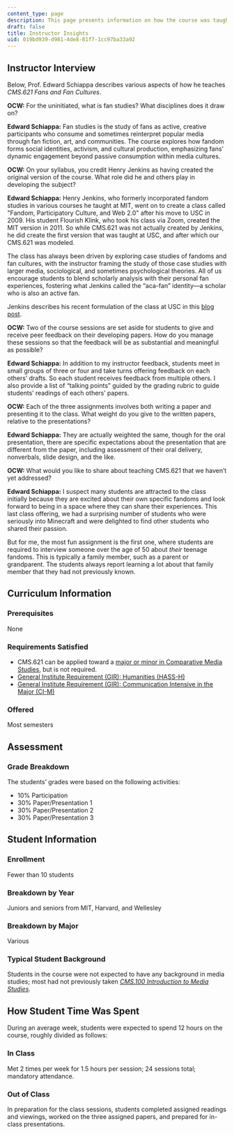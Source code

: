 ```yaml
---
content_type: page
description: This page presents information on how the course was taught.
draft: false
title: Instructor Insights
uid: 019bd939-d981-4de8-81f7-1cc97ba33a92
---
```

## Instructor Interview

Below, Prof. Edward Schiappa describes various aspects of how he teaches *CMS.621 Fans and Fan Cultures*.

**OCW:** For the uninitiated, what is fan studies? What disciplines does it draw on?

**Edward Schiappa:** Fan studies is the study of fans as active, creative participants who consume and sometimes reinterpret popular media through fan fiction, art, and communities. The course explores how fandom forms social identities, activism, and cultural production, emphasizing fans’ dynamic engagement beyond passive consumption within media cultures.

**OCW:** On your syllabus, you credit Henry Jenkins as having created the original version of the course. What role did he and others play in developing the subject?

**Edward Schiappa:** Henry Jenkins, who formerly incorporated fandom studies in various courses he taught at MIT, went on to create a class called "Fandom, Participatory Culture, and Web 2.0" after his move to USC in 2009. His student Flourish Klink, who took his class via Zoom, created the MIT version in 2011. So while CMS.621 was not actually created by Jenkins, he did create the first version that was taught at USC, and after which our CMS.621 was modeled.

The class has always been driven by exploring case studies of fandoms and fan cultures, with the instructor framing the study of those case studies with larger media, sociological, and sometimes psychological theories. All of us encourage students to blend scholarly analysis with their personal fan experiences, fostering what Jenkins called the “aca-fan” identity—a scholar who is also an active fan. 

Jenkins describes his recent formulation of the class at USC in this [blog post](http://henryjenkins.org/blog/2021/8/12/back-to-school-special-fandom-participatory-culture-and-web-20-2021-version).

**OCW:** Two of the course sessions are set aside for students to give and receive peer feedback on their developing papers. How do you manage these sessions so that the feedback will be as substantial and meaningful as possible?

**Edward Schiappa:** In addition to my instructor feedback, students meet in small groups of three or four and take turns offering feedback on each others’ drafts. So each student receives feedback from multiple others. I also provide a list of “talking points” guided by the grading rubric to guide students’ readings of each others’ papers. 

**OCW:** Each of the three assignments involves both writing a paper and presenting it to the class. What weight do you give to the written papers, relative to the presentations? 

**Edward Schiappa:** They are actually weighted the same, though for the oral presentation, there are specific expectations about the presentation that are different from the paper, including assessment of their oral delivery, nonverbals, slide design, and the like.

**OCW:** What would you like to share about teaching CMS.621 that we haven’t yet addressed?

**Edward Schiappa:** I suspect many students are attracted to the class initially because they are excited about their own specific fandoms and look forward to being in a space where they can share their experiences. This last class offering, we had a surprising number of students who were seriously into Minecraft and were delighted to find other students who shared their passion.

But for me, the most fun assignment is the first one, where students are required to interview someone over the age of 50 about *their* teenage fandoms. This is typically a family member, such as a parent or grandparent. The students always report learning a lot about that family member that they had not previously known.

## Curriculum Information

### Prerequisites

None

### Requirements Satisfied

- CMS.621 can be applied toward a [major or minor in Comparative Media Studies](https://cmsw.mit.edu/academics/comparative-media-studies/undergraduate/), but is not required.
- [General Institute Requirement (GIR): Humanities (HASS-H)](https://registrar.mit.edu/registration-academics/academic-requirements/hass-requirement)
- [General Institute Requirement (GIR): Communication Intensive in the Major (CI-M)](https://registrar.mit.edu/registration-academics/academic-requirements/communication-requirement/ci-m-subjects)

### Offered

Most semesters

## Assessment

### Grade Breakdown

The students’ grades were based on the following activities:

- 10% Participation 
- 30% Paper/Presentation 1 
- 30% Paper/Presentation 2
- 30% Paper/Presentation 3

## Student Information

### Enrollment

Fewer than 10 students

### Breakdown by Year

Juniors and seniors from MIT, Harvard, and Wellesley

### Breakdown by Major

Various

### Typical Student Background

Students in the course were not expected to have any background in media studies; most had not previously taken [*CMS.100 Introduction to Media Studies*](https://ocw.mit.edu/courses/cms-100-introduction-to-media-studies-fall-2014/). 

## How Student Time Was Spent

During an average week, students were expected to spend 12 hours on the course, roughly divided as follows:

### In Class

Met 2 times per week for 1.5 hours per session; 24 sessions total; mandatory attendance.

### Out of Class

In preparation for the class sessions, students completed assigned readings and viewings, worked on the three assigned papers, and prepared for in-class presentations.
